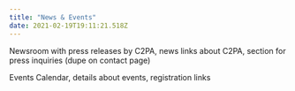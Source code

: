 ```yaml
---
title: "News & Events"
date: 2021-02-19T19:11:21.518Z
---
```


Newsroom with press releases by C2PA, news links about C2PA, section for press inquiries (dupe on contact page)

Events Calendar, details about events, registration links
